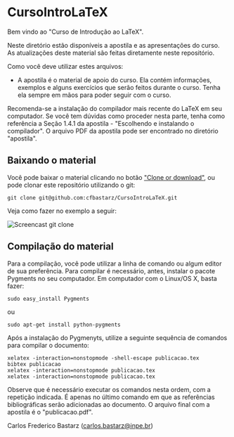 # CursoIntroLaTeX

Bem vindo ao "Curso de Introdução ao LaTeX".

Neste diretório estão disponíveis a apostila e as apresentações do curso. As atualizações deste material são feitas diretamente neste repositório.

Como você deve utilizar estes arquivos:

- A apostila é o material de apoio do curso. Ela contém informações, exemplos e alguns exercícios que serão feitos durante o curso. Tenha ela sempre em mãos para poder seguir com o curso.

Recomenda-se a instalação do compilador mais recente do LaTeX em seu computador. Se você tem dúvidas como proceder nesta parte, tenha como referência a Seção 1.4.1 da apostila - "Escolhendo e instalando o compilador". O arquivo PDF da apostila pode ser encontrado no diretório "apostila".

## Baixando o material

Você pode baixar o material clicando no botão ["Clone or download"](https://github.com/cfbastarz/CursoIntroLaTeX/archive/master.zip), ou pode clonar este repositório utilizando o git:

    git clone git@github.com:cfbastarz/CursoIntroLaTeX.git
    
Veja como fazer no exemplo a seguir:

![Screencast git clone](https://github.com/cfbastarz/CursoIntroLaTeX/blob/master/cursolatex-80x25_50p-v3.gif)

## Compilação do material

Para a compilação, você pode utilizar a linha de comando ou algum editor de sua preferência. Para compilar é necessário, antes, instalar o pacote Pygments no seu computador. Em computador com o Linux/OS X, basta fazer:

    sudo easy_install Pygments

ou

    sudo apt-get install python-pygments

Após a instalação do Pygmenyts, utilize a seguinte sequência de comandos para compilar o documento:

    xelatex -interaction=nonstopmode -shell-escape publicacao.tex
    bibtex publicacao
    xelatex -interaction=nonstopmode publicacao.tex
    xelatex -interaction=nonstopmode publicacao.tex

Observe que é necessário executar os comandos nesta ordem, com a repetição indicada. É apenas no último comando em que as referências bibliográficas serão adicionadas ao documento. O arquivo final com a apostila é o "publicacao.pdf".

Carlos Frederico Bastarz (carlos.bastarz@inpe.br)

